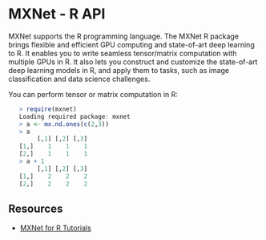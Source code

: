 # MXNet - R API

MXNet supports the R programming language. The MXNet R package brings flexible and efficient GPU
computing and state-of-art deep learning to R. It enables you to write seamless tensor/matrix computation with multiple GPUs in R. It also lets you construct and customize the state-of-art deep learning models in R,
  and apply them to tasks, such as image classification and data science challenges.

You can perform tensor or matrix computation in R:

```r
   > require(mxnet)
   Loading required package: mxnet
   > a <- mx.nd.ones(c(2,3))
   > a
        [,1] [,2] [,3]
   [1,]    1    1    1
   [2,]    1    1    1
   > a + 1
        [,1] [,2] [,3]
   [1,]    2    2    2
   [2,]    2    2    2
```
## Resources

* [MXNet for R Tutorials](../../tutorials/r/index.html)

